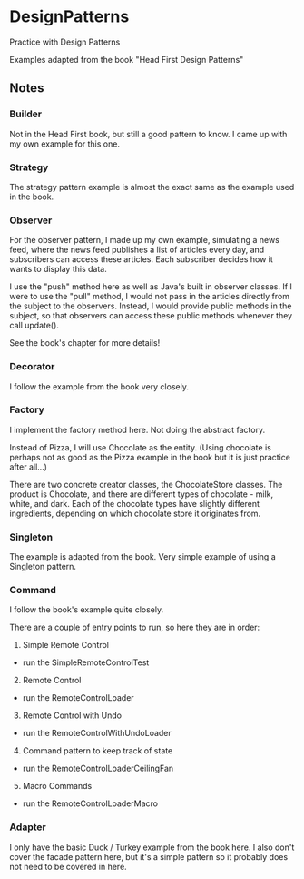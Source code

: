 # DesignPatterns
Practice with Design Patterns

Examples adapted from the book "Head First Design Patterns"

## Notes
### Builder
Not in the Head First book, but still a good pattern to know. I came up with my own example for this one.

### Strategy
The strategy pattern example is almost the exact same as the example used in the book.

### Observer
For the observer pattern, I made up my own example, simulating a news feed, where the news feed publishes a list of 
articles every day, and subscribers can access these articles. Each subscriber decides how it wants to display this data.

I use the "push" method here as well as Java's built in observer classes. If I were to use the "pull" method,
I would not pass in the articles directly from the subject to the observers. 
Instead, I would provide public methods in the subject, so that observers can access these public methods
whenever they call update().

See the book's chapter for more details!

### Decorator
I follow the example from the book very closely.

### Factory
I implement the factory method here. Not doing the abstract factory.

Instead of Pizza, I will use Chocolate as the entity.
(Using chocolate is perhaps not as good as the Pizza example in the book but it is just practice after all...)

There are two concrete creator classes, the ChocolateStore classes.
The product is Chocolate, and there are different types of chocolate - milk, white, and dark.
Each of the chocolate types have slightly different ingredients, depending on which chocolate store it originates from.

### Singleton
The example is adapted from the book. Very simple example of using a Singleton pattern.

### Command
I follow the book's example quite closely.

There are a couple of entry points to run, so here they are in order:
1. Simple Remote Control
- run the SimpleRemoteControlTest

2. Remote Control
- run the RemoteControlLoader

3. Remote Control with Undo
- run the RemoteControlWithUndoLoader

4. Command pattern to keep track of state
- run the RemoteControlLoaderCeilingFan

5. Macro Commands
- run the RemoteControlLoaderMacro

### Adapter
I only have the basic Duck / Turkey example from the book here. I also don't cover the facade pattern here, but it's
a simple pattern so it probably does not need to be covered in here.


